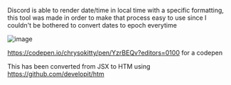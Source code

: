 Discord is able to render date/time in local time with a specific formatting, this tool was made in order to make that process easy to use since I couldn't be bothered to convert dates to epoch everytime

![image](https://user-images.githubusercontent.com/7521531/191100887-ead6ce6d-0c11-4216-b87f-2930d956a988.png)

https://codepen.io/chrysokitty/pen/YzrBEQv?editors=0100 for a codepen

This has been converted from JSX to HTM using https://github.com/developit/htm
